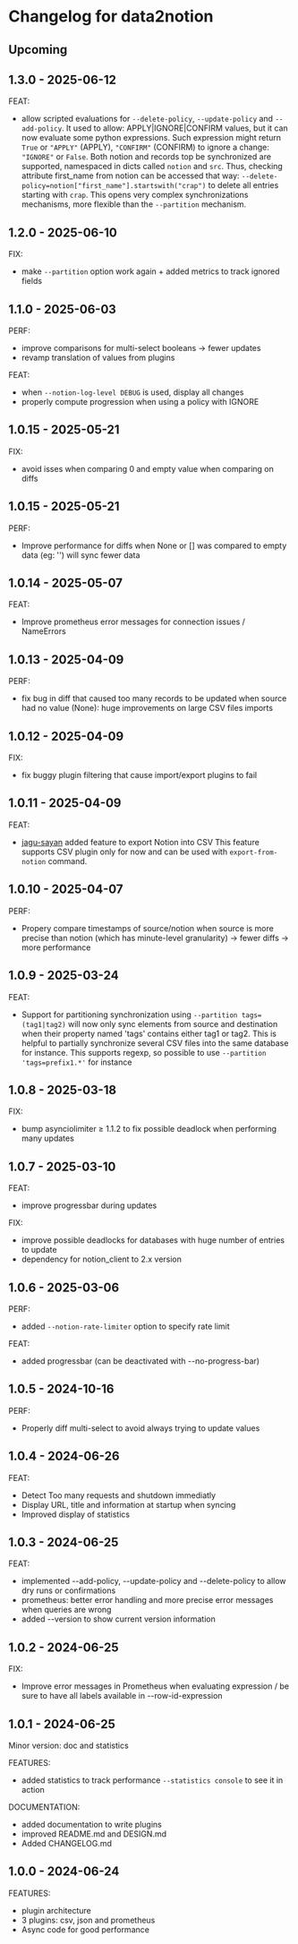 # Changelog for data2notion

## Upcoming

## 1.3.0 - 2025-06-12

FEAT:

- allow scripted evaluations for `--delete-policy`, `--update-policy` and `--add-policy`.
  It used to allow: APPLY|IGNORE|CONFIRM values, but it can now evaluate some python expressions.
  Such expression might return `True` or `"APPLY"` (APPLY), `"CONFIRM"` (CONFIRM) to ignore a change:
  `"IGNORE"` or `False`. Both notion and records top be synchronized are supported, namespaced in dicts
  called `notion` and `src`. Thus, checking attribute first_name from notion can be accessed that way:
  `--delete-policy=notion["first_name"].startswith("crap")` to delete all entries starting with `crap`.
  This opens very complex synchronizations mechanisms, more flexible than the `--partition` mechanism.


## 1.2.0 - 2025-06-10

FIX:

- make `--partition` option work again + added metrics to track ignored fields

## 1.1.0 - 2025-06-03

PERF:

- improve comparisons for multi-select booleans -> fewer updates
- revamp translation of values from plugins

FEAT:

- when `--notion-log-level DEBUG` is used, display all changes
- properly compute progression when using a policy with IGNORE

## 1.0.15 - 2025-05-21

FIX:

- avoid isses when comparing 0 and empty value when comparing on diffs

## 1.0.15 - 2025-05-21

PERF:

- Improve performance for diffs when None or [] was compared to empty data (eg: '')
  will sync fewer data
  

## 1.0.14 - 2025-05-07

FEAT:

- Improve prometheus error messages for connection issues / NameErrors

## 1.0.13 - 2025-04-09

PERF:

- fix bug in diff that caused too many records to be updated
  when source had no value (None): huge improvements on large CSV
  files imports

## 1.0.12 - 2025-04-09

FIX:

- fix buggy plugin filtering that cause import/export plugins to fail

## 1.0.11 - 2025-04-09

FEAT:

- [jagu-sayan](https://github.com/jagu-sayan) added feature to export Notion into CSV
  This feature supports CSV plugin only for now and can be used with `export-from-notion` command.

## 1.0.10 - 2025-04-07

PERF:

- Propery compare timestamps of source/notion when source is more precise
  than notion (which has minute-level granularity) -> fewer diffs -> more performance  

## 1.0.9 - 2025-03-24

FEAT:

 - Support for partitioning synchronization
   using `--partition tags=(tag1|tag2)` will now only sync elements from
   source and destination when their property named 'tags' contains either tag1 or tag2.
   This is helpful to partially synchronize several CSV files into the same database for instance.
   This supports regexp, so possible to use `--partition 'tags=prefix1.*'` for instance

## 1.0.8 - 2025-03-18

FIX:

 - bump asynciolimiter ≥ 1.1.2 to fix possible deadlock when performing many updates

## 1.0.7 - 2025-03-10

FEAT:

 - improve progressbar during updates

FIX:

 - improve possible deadlocks for databases with huge number of entries to update
 - dependency for notion_client to 2.x version

## 1.0.6 - 2025-03-06

PERF:

 - added `--notion-rate-limiter` option to specify rate limit

FEAT:

 - added progressbar (can be deactivated with --no-progress-bar)

## 1.0.5 - 2024-10-16

PERF:

 - Properly diff multi-select to avoid always trying to update values

## 1.0.4 - 2024-06-26

FEAT:

 - Detect Too many requests and shutdown immediatly
 - Display URL, title and information at startup when syncing
 - Improved display of statistics

## 1.0.3 - 2024-06-25

FEAT:

 - implemented --add-policy, --update-policy and --delete-policy to allow dry runs or
   confirmations
 - prometheus: better error handling and more precise error messages when queries are wrong
 - added --version to show current version information

## 1.0.2 - 2024-06-25

FIX:

 - Improve error messages in Prometheus when evaluating expression / be sure to have
   all labels available in --row-id-expression

## 1.0.1 - 2024-06-25

Minor version: doc and statistics

FEATURES:

 - added statistics to track performance `--statistics console` to see it in action

DOCUMENTATION:

 - added documentation to write plugins
 - improved README.md and DESIGN.md
 - Added CHANGELOG.md

## 1.0.0 - 2024-06-24

FEATURES:

 - plugin architecture
 - 3 plugins: csv, json and prometheus
 - Async code for good performance
